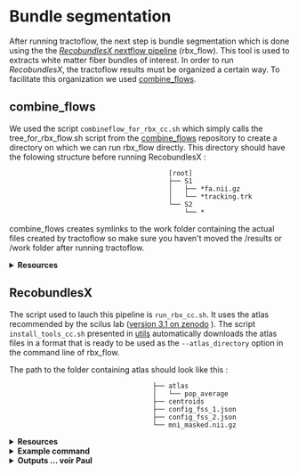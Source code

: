 # Bundle segmentation
After running tractoflow, the next step is bundle segmentation which is done using the the [*RecobundlesX* nextflow pipeline](https://scil-documentation.readthedocs.io/en/latest/our_tools/recobundles.html) (rbx_flow). This tool is used to extracts white matter fiber bundles of interest. In order to run *RecobundlesX*, the tractoflow results must be organized a certain way. To facilitate this organization we used [combine_flows](https://github.com/scilus/combine_flows/blob/main/tree_for_bst_flow.sh).

## combine_flows
We used the script `combineflow_for_rbx_cc.sh` which simply calls the tree_for_rbx_flow.sh script from the [combine_flows](https://github.com/scilus/combine_flows) repository to create a directory on which we can run rbx_flow directly. This directory should have the folowing structure before running RecobundlesX :

```
                                        [root]
                                        ├── S1
                                        │   ├── *fa.nii.gz
                                        │   └── *tracking.trk
                                        └── S2
                                            └── *
```
combine_flows creates symlinks to the work folder containing the actual files created by tractoflow so make sure you haven't moved the /results or /work folder after running tractoflow.

<details><summary><b>Resources</b></summary>

  * [Github repository](https://github.com/scilus/combine_flows)
    
</details>


## RecobundlesX
The script used to lauch this pipeline is `run_rbx_cc.sh`. It uses the atlas recommended by the scilus lab ([version 3.1 on zenodo](https://zenodo.org/records/10103446) ). The script `install_tools_cc.sh` presented in [utils](https://github.com/Tetreault-Pain-Imaging-Lab/ChronicPainDWI/tree/main/utils) automatically downloads the atlas files in a format that is ready to be used as the `--atlas_directory` option in the command line of rbx_flow. 

The path to the folder containing atlas should look like this :
            
                                        ├── atlas
                                        │   └── pop_average
                                        ├── centroids
                                        ├── config_fss_1.json
                                        ├── config_fss_2.json
                                        └── mni_masked.nii.gz 

<details><summary><b>Resources</b></summary>

  * [Github repository](https://github.com/scilus/rbx_flow)
  * [SCIL RecobundleX documentation](https://scil-documentation.readthedocs.io/en/latest/our_tools/recobundles.html)
  * [Example atlases](https://zenodo.org/record/4104300#.YmMEk_PMJaQ)
  * `Rheault, Francois. Analyse et reconstruction de faisceaux de la matière blanche.
page 137-170, (2020), https://savoirs.usherbrooke.ca/handle/11143/17255`
</details>

<details><summary><b>Example command</b></summary>
  
```
nextflow run $my_main_nf \
    --input $my_input \
    -with-singularity $my_singularity_img \
    -with-report report.html \
    --atlas_directory $my_atlas_dir \
    -resume
```
</details>

<details><summary><b>Outputs ... voir Paul </b></summary>
  
... 

</details>
